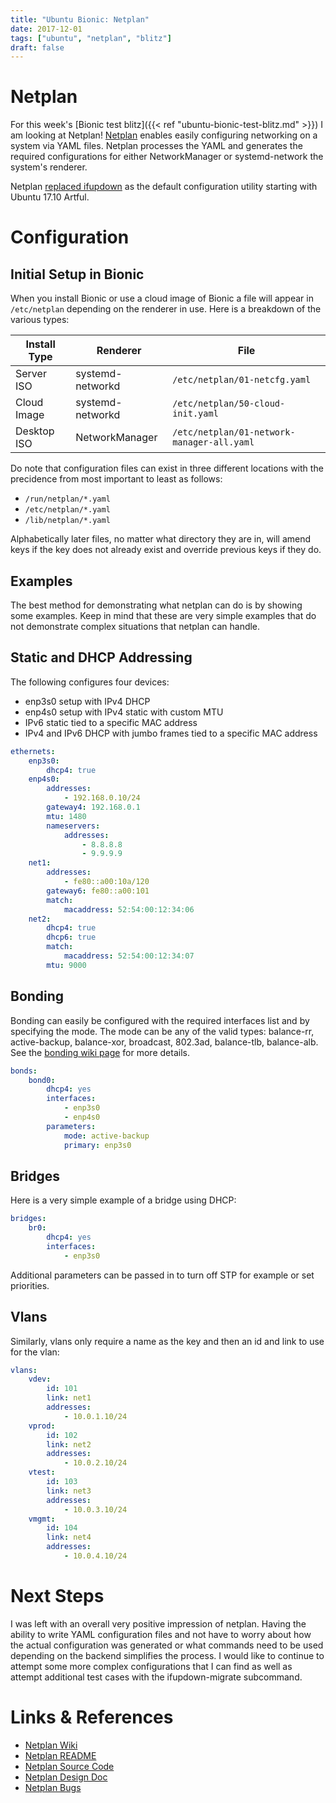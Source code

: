 ```yaml
---
title: "Ubuntu Bionic: Netplan"
date: 2017-12-01
tags: ["ubuntu", "netplan", "blitz"]
draft: false
---
```


# Netplan

For this week's [Bionic test blitz]({{< ref "ubuntu-bionic-test-blitz.md" >}}) I am looking at Netplan! [Netplan](https://wiki.ubuntu.com/Netplan) enables easily configuring networking on a system via YAML files. Netplan processes the YAML and generates the required configurations for either NetworkManager or systemd-network the system's renderer.

Netplan [replaced ifupdown](http://blog.cyphermox.net/2017/06/netplan-by-default-in-1710.html) as the default configuration utility starting with Ubuntu 17.10 Artful.

# Configuration

## Initial Setup in Bionic

When you install Bionic or use a cloud image of Bionic a file will appear in `/etc/netplan` depending on the renderer in use. Here is a breakdown of the various types:

| Install Type | Renderer         | File                          |
| ------------ | ---------------- | ----------------------------- |
| Server ISO   | systemd-networkd | `/etc/netplan/01-netcfg.yaml` |
| Cloud Image  | systemd-networkd | `/etc/netplan/50-cloud-init.yaml` |
| Desktop ISO  | NetworkManager   | `/etc/netplan/01-network-manager-all.yaml` |

Do note that configuration files can exist in three different locations with the precidence from most important to least as follows:

* `/run/netplan/*.yaml`
* `/etc/netplan/*.yaml`
* `/lib/netplan/*.yaml`

Alphabetically later files, no matter what directory they are in, will amend keys if the key does not already exist and override previous keys if they do.

## Examples

The best method for demonstrating what netplan can do is by showing some examples. Keep in mind that these are very simple examples that do not demonstrate complex situations that netplan can handle.

## Static and DHCP Addressing

The following configures four devices:

* enp3s0 setup with IPv4 DHCP
* enp4s0 setup with IPv4 static with custom MTU
* IPv6 static tied to a specific MAC address
* IPv4 and IPv6 DHCP with jumbo frames tied to a specific MAC address

```yaml
ethernets:
    enp3s0:
        dhcp4: true
    enp4s0:
        addresses:
            - 192.168.0.10/24
        gateway4: 192.168.0.1
        mtu: 1480
        nameservers:
            addresses:
                - 8.8.8.8
                - 9.9.9.9
    net1:
        addresses:
            - fe80::a00:10a/120
        gateway6: fe80::a00:101
        match:
            macaddress: 52:54:00:12:34:06
    net2:
        dhcp4: true
        dhcp6: true
        match:
            macaddress: 52:54:00:12:34:07
        mtu: 9000
```

## Bonding

Bonding can easily be configured with the required interfaces list and by specifying the mode. The mode can be any of the valid types: balance-rr, active-backup, balance-xor, broadcast, 802.3ad, balance-tlb, balance-alb. See the [bonding wiki page](https://help.ubuntu.com/community/UbuntuBonding#Descriptions_of_bonding_modes) for more details.

```yaml
bonds:
    bond0:
        dhcp4: yes
        interfaces:
            - enp3s0
            - enp4s0
        parameters:
            mode: active-backup
            primary: enp3s0
```

## Bridges

Here is a very simple example of a bridge using DHCP:

```yaml
bridges:
    br0:
        dhcp4: yes
        interfaces:
            - enp3s0
```

Additional parameters can be passed in to turn off STP for example or set priorities.

## Vlans

Similarly, vlans only require a name as the key and then an id and link to use for the vlan:

```yaml
vlans:
    vdev:
        id: 101
        link: net1
        addresses:
            - 10.0.1.10/24
    vprod:
        id: 102
        link: net2
        addresses:
            - 10.0.2.10/24
    vtest:
        id: 103
        link: net3
        addresses:
            - 10.0.3.10/24
    vmgmt:
        id: 104
        link: net4
        addresses:
            - 10.0.4.10/24
```

# Next Steps

I was left with an overall very positive impression of netplan. Having the ability to write YAML configuration files and not have to worry about how the actual configuration was generated or what commands need to be used depending on the backend simplifies the process. I would like to continue to attempt some more complex configurations that I can find as well as attempt additional test cases with the ifupdown-migrate subcommand.

# Links & References

* [Netplan Wiki](https://wiki.ubuntu.com/Netplan)
* [Netplan README](https://git.launchpad.net/netplan/tree/doc/netplan.md)
* [Netplan Source Code](https://git.launchpad.net/netplan?h=master)
* [Netplan Design Doc](https://wiki.ubuntu.com/Netplan/Design)
* [Netplan Bugs](https://bugs.launchpad.net/cloud-init)
